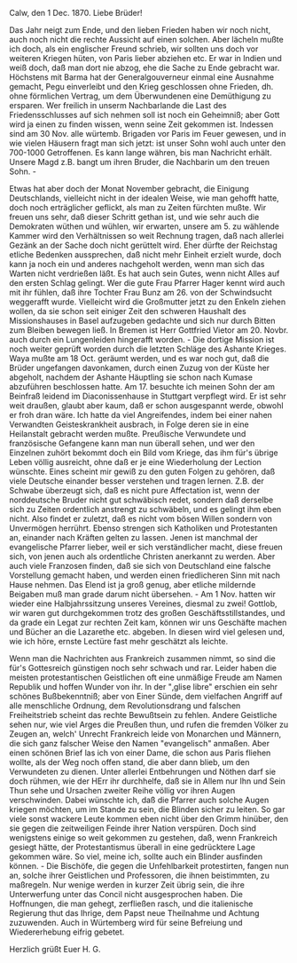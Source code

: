  Calw, den 1 Dec. 1870.
Liebe Brüder!

Das Jahr neigt zum Ende, und den lieben Frieden haben wir noch nicht, auch noch nicht die rechte Aussicht auf einen solchen. Aber lächeln mußte ich doch, als ein englischer Freund <Stokes> schrieb, wir sollten uns doch vor weiteren Kriegen hüten, von Paris lieber abziehen etc. Er war in Indien und weiß doch, daß man dort nie abzog, ehe die Sache zu Ende gebracht war. Höchstens mit Barma hat der Generalgouverneur einmal eine Ausnahme gemacht, Pegu einverleibt und den Krieg geschlossen ohne Frieden, dh. ohne förmlichen Vertrag, um dem Überwundenen eine Demüthigung zu ersparen. Wer freilich in unserm Nachbarlande die Last des Friedensschlusses auf sich nehmen soll ist noch ein Geheimniß; aber Gott wird ja einen zu finden wissen, wenn seine Zeit gekommen ist. Indessen sind am 30 Nov. alle würtemb. Brigaden vor Paris im Feuer gewesen, und in wie vielen Häusern fragt man sich jetzt: ist unser Sohn wohl auch unter den 700-1000 Getroffenen. Es kann lange währen, bis man Nachricht erhält. Unsere Magd z.B. bangt um ihren Bruder, die Nachbarin um den treuen Sohn. -

Etwas hat aber doch der Monat November gebracht, die Einigung Deutschlands, vielleicht nicht in der idealen Weise, wie man gehofft hatte, doch noch erträglicher geflickt, als man zu Zeiten fürchten mußte. Wir freuen uns sehr, daß dieser Schritt gethan ist, und wie sehr auch die Demokraten wüthen und wühlen, wir erwarten, unsere am 5. zu wählende Kammer wird den Verhältnissen so weit Rechnung tragen, daß nach allerlei Gezänk an der Sache doch nicht gerüttelt wird. Eher dürfte der Reichstag etliche Bedenken aussprechen, daß nicht mehr Einheit erzielt wurde, doch kann ja noch ein und anderes nachgeholt werden, wenn man sich das Warten nicht verdrießen läßt. Es hat auch sein Gutes, wenn nicht Alles auf den ersten Schlag gelingt. 
Wer die gute Frau Pfarrer Hager kennt wird auch mit ihr fühlen, daß ihre Tochter Frau Bunz am 26. von der Schwindsucht weggerafft wurde. Vielleicht wird die Großmutter jetzt zu den Enkeln ziehen wollen, da sie schon seit einiger Zeit den schweren Haushalt des Missionshauses in Basel aufzugeben gedachte und sich nur durch Bitten zum Bleiben bewegen ließ. 
In Bremen ist Herr Gottfried Vietor am 20. Novbr. auch durch ein Lungenleiden hingerafft worden. - Die dortige Mission ist noch weiter geprüft worden durch die letzten Schläge des Ashante Krieges. Waya mußte am 18 Oct. geräumt werden, und es war noch gut, daß die Brüder ungefangen davonkamen, durch einen Zuzug von der Küste her abgeholt, nachdem der Ashante Häuptling sie schon nach Kumase abzuführen beschlossen hatte. Am 17. besuchte ich meinen Sohn <Paul> der am Beinfraß leidend im Diaconissenhause in Stuttgart verpflegt wird. Er ist sehr weit draußen, glaubt aber kaum, daß er schon ausgespannt werde, obwohl er froh dran wäre. Ich hatte da viel Angreifendes, indem bei einer nahen Verwandten <Anna> Geisteskrankheit ausbrach, in Folge deren sie in eine Heilanstalt gebracht werden mußte. Preußische Verwundete und französische Gefangene kann man nun überall sehen, und wer den Einzelnen zuhört bekommt doch ein Bild vom Kriege, das ihm für's übrige Leben völlig ausreicht, ohne daß er je eine Wiederholung der Lection wünschte. Eines scheint mir gewiß zu den guten Folgen zu gehören, daß viele Deutsche einander besser verstehen und tragen lernen. Z.B. der Schwabe überzeugt sich, daß es nicht pure Affectation ist, wenn der norddeutsche Bruder nicht gut schwäbisch redet, sondern daß derselbe sich zu Zeiten ordentlich anstrengt zu schwäbeln, und es gelingt ihm eben nicht. Also findet er zuletzt, daß es nicht vom bösen Willen sondern von Unvermögen herrührt. Ebenso strengen sich Katholiken und Protestanten an, einander nach Kräften gelten zu lassen. Jenen ist manchmal der evangelische Pfarrer lieber, weil er sich verständlicher macht, diese freuen sich, von jenen auch als ordentliche Christen anerkannt zu werden. Aber auch viele Franzosen finden, daß sie sich von Deutschland eine falsche Vorstellung gemacht haben, und werden einen friedlicheren Sinn mit nach Hause nehmen. Das Elend ist ja groß genug, aber etliche mildernde Beigaben muß man grade darum nicht übersehen. - 
Am 1 Nov. hatten wir wieder eine Halbjahrssitzung unseres Vereines, diesmal zu zwei! Gottlob, wir waren gut durchgekommen trotz des großen Geschäftsstillstandes, und da grade ein Legat zur rechten Zeit kam, können wir uns Geschäfte machen und Bücher an die Lazarethe etc. abgeben. In diesen wird viel gelesen und, wie ich höre, ernste Lectüre fast mehr geschätzt als leichte.

Wenn man die Nachrichten aus Frankreich zusammen nimmt, so sind die für's Gottesreich günstigen noch sehr schwach und rar. Leider haben die meisten protestantischen Geistlichen oft eine unmäßige Freude am Namen Republik und hoffen Wunder von ihr. In der "‚glise libre" erschien ein sehr schönes Bußbekenntniß; aber von Einer Sünde, dem vielfachen Angriff auf alle menschliche Ordnung, dem Revolutionsdrang und falschen Freiheitstrieb scheint das rechte Bewußtsein zu fehlen. Andere Geistliche sehen nur, wie viel Arges die Preußen thun, und rufen die fremden Völker zu Zeugen an, welch' Unrecht Frankreich leide von Monarchen und Männern, die sich ganz falscher Weise den Namen "evangelisch" anmaßen. Aber einen schönen Brief las ich von einer Dame, die schon aus Paris fliehen wollte, als der Weg noch offen stand, die aber dann blieb, um den Verwundeten zu dienen. Unter allerlei Entbehrungen und Nöthen darf sie doch rühmen, wie der HErr ihr durchhelfe, daß sie in Allem nur Ihn und Sein Thun sehe und Ursachen zweiter Reihe völlig vor ihren Augen verschwinden. Dabei wünschte ich, daß die Pfarrer auch solche Augen kriegen möchten, um im Stande zu sein, die Blinden sicher zu leiten. So gar viele sonst wackere Leute kommen eben nicht über den Grimm hinüber, den sie gegen die zeitweiligen Feinde ihrer Nation verspüren. Doch sind wenigstens einige so weit gekommen zu gestehen, daß, wenn Frankreich gesiegt hätte, der Protestantismus überall in eine gedrücktere Lage gekommen wäre. So viel, meine ich, sollte auch ein Blinder ausfinden können. - 
Die Bischöfe, die gegen die Unfehlbarkeit protestirten, fangen nun an, solche ihrer Geistlichen und Professoren, die ihnen beistimmten, zu maßregeln. Nur wenige werden in kurzer Zeit übrig sein, die ihre Unterwerfung unter das Concil nicht ausgesprochen haben. Die Hoffnungen, die man gehegt, zerfließen rasch, und die italienische Regierung thut das Ihrige, dem Papst neue Theilnahme und Achtung zuzuwenden. Auch in Würtemberg wird für seine Befreiung und Wiedererhebung eifrig gebetet.

 Herzlich grüßt Euer H. G.
